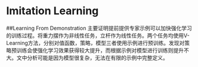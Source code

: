 # Imitation Learning


##Learning From Demonstration
主要证明提前提供专家示例可以加快强化学习的训练过程。将重力摆作为非线性任务，立杆作为线性任务。两个任务均使用V-Learning方法，分别对值函数，策略，模型三者使用示例进行预训练。发现对策略预训练会使强化学习效果获得较大提升，而根据示例对模型进行训练则提升不大。文中分析可能是因为模型很复杂，无法在有限的示例中完整定义。
